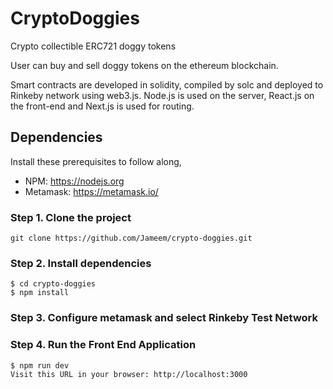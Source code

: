 # CryptoDoggies

Crypto collectible ERC721 doggy tokens

User can buy and sell doggy tokens on the ethereum blockchain.

Smart contracts are developed in solidity, compiled by solc and deployed to Rinkeby network using web3.js. Node.js is used on the server, React.js on the front-end and Next.js is used for routing. 

## Dependencies

Install these prerequisites to follow along,

- NPM: https://nodejs.org
- Metamask: https://metamask.io/

### Step 1. Clone the project

```
git clone https://github.com/Jameem/crypto-doggies.git
```
### Step 2. Install dependencies

```
$ cd crypto-doggies
$ npm install
```
### Step 3. Configure metamask and select Rinkeby Test Network

### Step 4. Run the Front End Application

```
$ npm run dev
Visit this URL in your browser: http://localhost:3000
```




